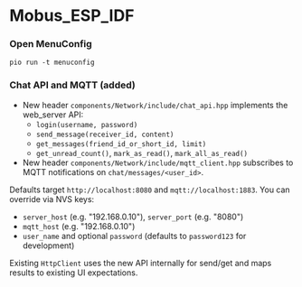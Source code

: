 # Mobus_ESP_IDF

### Open MenuConfig
`pio run -t menuconfig`

### Chat API and MQTT (added)
- New header `components/Network/include/chat_api.hpp` implements the web_server API:
  - `login(username, password)`
  - `send_message(receiver_id, content)`
  - `get_messages(friend_id_or_short_id, limit)`
  - `get_unread_count()`, `mark_as_read()`, `mark_all_as_read()`
- New header `components/Network/include/mqtt_client.hpp` subscribes to MQTT notifications on `chat/messages/<user_id>`.

Defaults target `http://localhost:8080` and `mqtt://localhost:1883`.
You can override via NVS keys:
- `server_host` (e.g. "192.168.0.10"), `server_port` (e.g. "8080")
- `mqtt_host` (e.g. "192.168.0.10")
- `user_name` and optional `password` (defaults to `password123` for development)

Existing `HttpClient` uses the new API internally for send/get and maps results to existing UI expectations.
